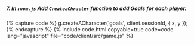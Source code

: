 ##### 7. In `room.js` Add `CreateaChracter` function to add Goals for each player.

{% capture code %}
	g.createACharacter('goals', client.sessionId, { x, y });
{% endcapture %}
{% include code.html copyable=true code=code lang="javascript" file="code/client/src/game.js" %}
